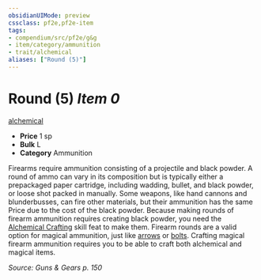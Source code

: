 ```yaml
---
obsidianUIMode: preview
cssclass: pf2e,pf2e-item
tags:
- compendium/src/pf2e/g&g
- item/category/ammunition
- trait/alchemical
aliases: ["Round (5)"]
---
```

# Round (5) *Item 0*  
[alchemical](../../../rules/traits/alchemical.md)  

- **Price** 1 sp
- **Bulk** L
- **Category** Ammunition

Firearms require ammunition consisting of a projectile and black powder. A round of ammo can vary in its composition but is typically either a prepackaged paper cartridge, including wadding, bullet, and black powder, or loose shot packed in manually. Some weapons, like hand cannons and blunderbusses, can fire other materials, but their ammunition has the same Price due to the cost of the black powder. Because making rounds of firearm ammunition requires creating black powder, you need the [Alchemical Crafting](../../feats/alchemical-crafting.md) skill feat to make them. Firearm rounds are a valid option for magical ammunition, just like [arrows](arrow.md) or [bolts](bolt.md). Crafting magical firearm ammunition requires you to be able to craft both alchemical and magical items.

*Source: Guns & Gears p. 150*